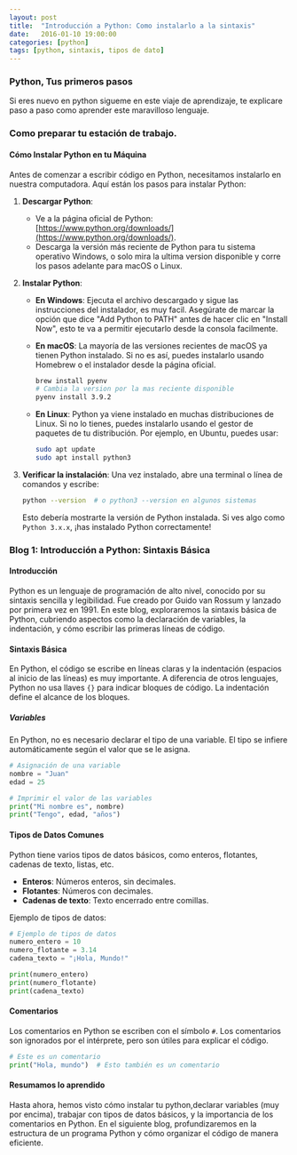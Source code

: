 ```yaml
---
layout: post
title:  "Introducción a Python: Como instalarlo a la sintaxis"
date:   2016-01-10 19:00:00
categories: [python]
tags: [python, sintaxis, tipos de dato]
---
```


### Python, Tus primeros pasos

Si eres nuevo en python sigueme en este viaje de aprendizaje, te explicare paso a paso como aprender este maravilloso lenguaje.

### Como preparar tu estación de trabajo.

#### Cómo Instalar Python en tu Máquina

Antes de comenzar a escribir código en Python, necesitamos instalarlo en nuestra computadora. Aquí están los pasos para instalar Python:

1. **Descargar Python**:
   - Ve a la página oficial de Python: [https://www.python.org/downloads/](https://www.python.org/downloads/).
   - Descarga la versión más reciente de Python para tu sistema operativo Windows, o solo mira la ultima version disponible y corre los pasos adelante para macOS o Linux.

2. **Instalar Python**:
   - **En Windows**: Ejecuta el archivo descargado y sigue las instrucciones del instalador, es muy facil. Asegúrate de marcar la opción que dice "Add Python to PATH" antes de hacer clic en "Install Now", esto te va a permitir ejecutarlo desde la consola facilmente.
   - **En macOS**: La mayoría de las versiones recientes de macOS ya tienen Python instalado. Si no es así, puedes instalarlo usando Homebrew o el instalador desde la página oficial.

     ```bash
     brew install pyenv
     # Cambia la version por la mas reciente disponible
     pyenv install 3.9.2
     ```

   - **En Linux**: Python ya viene instalado en muchas distribuciones de Linux. Si no lo tienes, puedes instalarlo usando el gestor de paquetes de tu distribución. Por ejemplo, en Ubuntu, puedes usar:
     ```bash
     sudo apt update
     sudo apt install python3
     ```

3. **Verificar la instalación**:
   Una vez instalado, abre una terminal o línea de comandos y escribe:
   ```bash
   python --version  # o python3 --version en algunos sistemas
   ```
   Esto debería mostrarte la versión de Python instalada. Si ves algo como `Python 3.x.x`, ¡has instalado Python correctamente!


### **Blog 1: Introducción a Python: Sintaxis Básica**

#### Introducción

Python es un lenguaje de programación de alto nivel, conocido por su sintaxis sencilla y legibilidad. Fue creado por Guido van Rossum y lanzado por primera vez en 1991. En este blog, exploraremos la sintaxis básica de Python, cubriendo aspectos como la declaración de variables, la indentación, y cómo escribir las primeras líneas de código.

#### Sintaxis Básica

En Python, el código se escribe en líneas claras y la indentación (espacios al inicio de las líneas) es muy importante. A diferencia de otros lenguajes, Python no usa llaves `{}` para indicar bloques de código. La indentación define el alcance de los bloques.

##### Variables

En Python, no es necesario declarar el tipo de una variable. El tipo se infiere automáticamente según el valor que se le asigna.

```python
# Asignación de una variable
nombre = "Juan"
edad = 25

# Imprimir el valor de las variables
print("Mi nombre es", nombre)
print("Tengo", edad, "años")
```

#### Tipos de Datos Comunes

Python tiene varios tipos de datos básicos, como enteros, flotantes, cadenas de texto, listas, etc.

- **Enteros**: Números enteros, sin decimales.
- **Flotantes**: Números con decimales.
- **Cadenas de texto**: Texto encerrado entre comillas.

Ejemplo de tipos de datos:

```python
# Ejemplo de tipos de datos
numero_entero = 10
numero_flotante = 3.14
cadena_texto = "¡Hola, Mundo!"

print(numero_entero)
print(numero_flotante)
print(cadena_texto)
```

#### Comentarios

Los comentarios en Python se escriben con el símbolo `#`. Los comentarios son ignorados por el intérprete, pero son útiles para explicar el código.

```python
# Este es un comentario
print("Hola, mundo")  # Esto también es un comentario
```

#### Resumamos lo aprendido

Hasta ahora, hemos visto cómo instalar tu python,declarar variables (muy por encima), trabajar con tipos de datos básicos, y la importancia de los comentarios en Python. En el siguiente blog, profundizaremos en la estructura de un programa Python y cómo organizar el código de manera eficiente.

